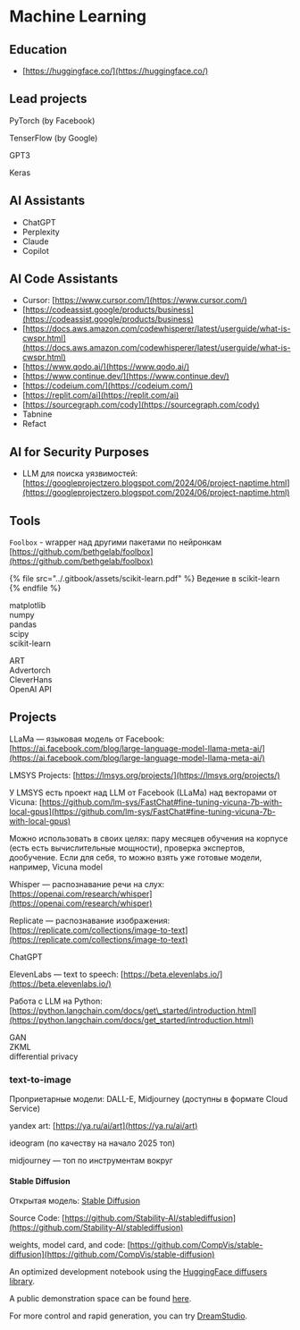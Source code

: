 # Machine Learning

## Education

* [https://huggingface.co/](https://huggingface.co/)

## Lead projects

PyTorch (by Facebook)

TenserFlow (by Google)

GPT3

Keras

## AI Assistants

* ChatGPT
* Perplexity
* Claude
* Copilot

## AI Code Assistants

* Cursor: [https://www.cursor.com/](https://www.cursor.com/)
* [https://codeassist.google/products/business](https://codeassist.google/products/business)
* [https://docs.aws.amazon.com/codewhisperer/latest/userguide/what-is-cwspr.html](https://docs.aws.amazon.com/codewhisperer/latest/userguide/what-is-cwspr.html)
* [https://www.qodo.ai/](https://www.qodo.ai/)
* [https://www.continue.dev/](https://www.continue.dev/)
* [https://codeium.com/](https://codeium.com/)
* [https://replit.com/ai](https://replit.com/ai)
* [https://sourcegraph.com/cody](https://sourcegraph.com/cody)
* Tabnine
* Refact

## AI for Security Purposes

* LLM для поиска уязвимостей: [https://googleprojectzero.blogspot.com/2024/06/project-naptime.html](https://googleprojectzero.blogspot.com/2024/06/project-naptime.html)

## Tools

`Foolbox` - wrapper над другими пакетами по нейронкам [https://github.com/bethgelab/foolbox](https://github.com/bethgelab/foolbox)

{% file src="../.gitbook/assets/scikit-learn.pdf" %}
Ведение в scikit-learn
{% endfile %}

matplotlib \
numpy \
pandas \
scipy \
scikit-learn

ART\
Advertorch\
CleverHans\
OpenAI API

## Projects

LLaMa — языковая модель от Facebook: [https://ai.facebook.com/blog/large-language-model-llama-meta-ai/](https://ai.facebook.com/blog/large-language-model-llama-meta-ai/)

LMSYS Projects: [https://lmsys.org/projects/](https://lmsys.org/projects/)

У LMSYS есть проект над LLM от Facebook (LLaMa) над векторами от Vicuna: [https://github.com/lm-sys/FastChat#fine-tuning-vicuna-7b-with-local-gpus](https://github.com/lm-sys/FastChat#fine-tuning-vicuna-7b-with-local-gpus)

Можно использовать в своих целях: пару месяцев обучения на корпусе (есть есть вычислительные мощности), проверка экспертов, дообучение. Если для себя, то можно взять уже готовые модели, например, Vicuna model

Whisper — распознавание речи на слух: [https://openai.com/research/whisper](https://openai.com/research/whisper)

Replicate — распознавание изображения: [https://replicate.com/collections/image-to-text](https://replicate.com/collections/image-to-text)

ChatGPT

ElevenLabs — text to speech: [https://beta.elevenlabs.io/](https://beta.elevenlabs.io/)

Работа с LLM на Python: [https://python.langchain.com/docs/get\_started/introduction.html](https://python.langchain.com/docs/get_started/introduction.html)

GAN\
ZKML\
differential privacy

### text-to-image

Проприетарные модели: DALL-E, Midjourney (доступны в формате Cloud Service)

yandex art: [https://ya.ru/ai/art](https://ya.ru/ai/art)

ideogram (по качеству на начало 2025 топ)

midjourney — топ по инструментам вокруг

#### Stable Diffusion

Открытая модель: [Stable Diffusion](https://stability.ai/blog/stable-diffusion-public-release)

Source Code: [https://github.com/Stability-AI/stablediffusion](https://github.com/Stability-AI/stablediffusion)

weights, model card, and code: [https://github.com/CompVis/stable-diffusion](https://github.com/CompVis/stable-diffusion)

An optimized development notebook using the [HuggingFace diffusers library](https://colab.research.google.com/github/huggingface/notebooks/blob/main/diffusers/stable_diffusion.ipynb).

A public demonstration space can be found [here](https://huggingface.co/spaces/stabilityai/stable-diffusion).

For more control and rapid generation, you can try [DreamStudio](https://dreamstudio.ai).
